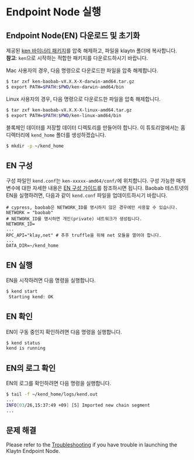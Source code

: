 # Endpoint Node 실행

## Endpoint Node\(EN\) 다운로드 및 초기화

제공된 [ken 바이너리 패키지](../../node/endpoint-node/installation-guide/download.md)를 압축 해제하고, 파일을 klaytn 폴더에 복사합니다.  
**참고**: `ken`으로 시작하는 적합한 패키지를 다운로드하시기 바랍니다.

Mac 사용자의 경우, 다음 명령으로 다운로드한 파일을 압축 해제합니다.

```bash
$ tar zxf ken-baobab-vX.X.X-X-darwin-amd64.tar.gz
$ export PATH=$PATH:$PWD/ken-darwin-amd64/bin
```

Linux 사용자의 경우, 다음 명령으로 다운로드한 파일을 압축 해제합니다.

```bash
$ tar zxf ken-baobab-vX.X.X-X-linux-amd64.tar.gz
$ export PATH=$PATH:$PWD/ken-linux-amd64/bin
```

블록체인 데이터를 저장할 데이터 디렉토리를 만들어야 합니다. 이 튜토리얼에서는 홈 디렉터리에 `kend_home` 폴더를 생성하겠습니다.

```bash
$ mkdir -p ~/kend_home
```

## EN 구성

구성 파일인 `kend.conf`는 `ken-xxxxx-amd64/conf/`에 위치합니다. 구성 가능한 매개 변수에 대한 자세한 내용은 [EN 구성 가이드](../../node/endpoint-node/operation-guide/configuration.md)를 참조하시면 됩니다. Baobab 테스트넷의 EN을 실행하려면, 다음과 같이 `kend.conf` 파일을 업데이트하시기 바랍니다.

```text
# cypress, baobab은 NETWORK_ID를 명시하지 않은 경우에만 사용할 수 있습니다.
NETWORK = "baobab"
# NETWORK_ID를 명시하면 개인(private) 네트워크가 생성됩니다.
NETWORK_ID=
...
RPC_API="klay,net" # 추후 truffle을 위해 net 모듈을 열어야 합니다.
...
DATA_DIR=~/kend_home
```

## EN 실행

EN을 시작하려면 다음 명령을 실행합니다.

```bash
$ kend start
 Starting kend: OK
```

## EN 확인

EN이 구동 중인지 확인하려면 다음 명령을 실행합니다.

```bash
$ kend status
kend is running
```

## EN의 로그 확인

EN의 로그를 확인하려면 다음 명령을 실행합니다.

```bash
$ tail -f ~/kend_home/logs/kend.out
...
INFO[03/26,15:37:49 +09] [5] Imported new chain segment                blocks=1    txs=0  mgas=0.000  elapsed=2.135ms   mgasps=0.000    number=71340 hash=f15511…c571da cache=155.56kB
...
```

## 문제 해결

Please refer to the [Troubleshooting](../../node/errors-and-troubleshooting.md) if you have trouble in launching the Klaytn Endpoint Node.